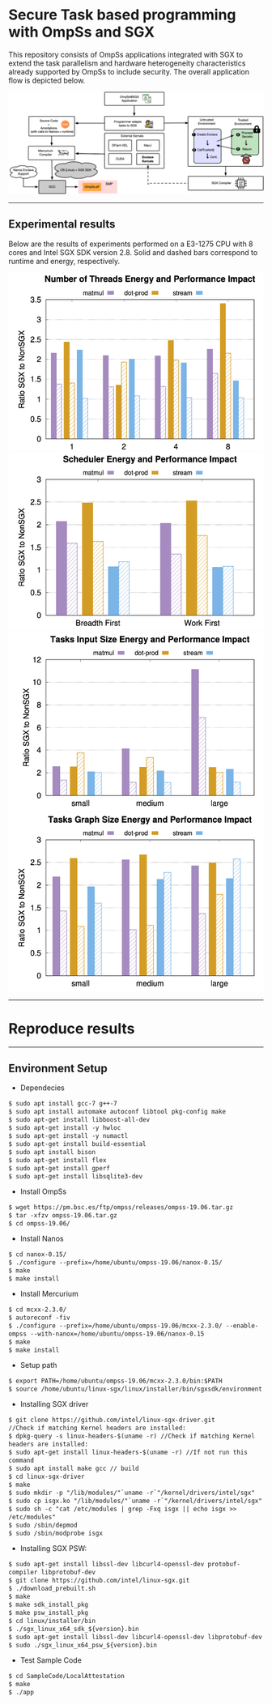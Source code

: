 # Secure Task based programming with OmpSs and SGX

This repository consists of OmpSs applications integrated with SGX to extend the task parallelism and hardware heterogeneity characteristics already supported by OmpSs to include security. The overall application flow is depicted below.

![alt text](https://raw.githubusercontent.com/isabellyrocha/ompss-sgx-apps/master/figures/ompss_sgx_app.png)

------------------------------------
Experimental results
------------------------------------

Below are the results of experiments performed on a E3-1275 CPU with 8 cores and Intel SGX SDK version 2.8. Solid and dashed bars correspond to runtime and energy, respectively.

![alt text](https://raw.githubusercontent.com/isabellyrocha/ompss-sgx-apps/master/figures/threads.png)
![alt text](https://raw.githubusercontent.com/isabellyrocha/ompss-sgx-apps/master/figures/schedule.png)
![alt text](https://raw.githubusercontent.com/isabellyrocha/ompss-sgx-apps/master/figures/input.png)
![alt text](https://raw.githubusercontent.com/isabellyrocha/ompss-sgx-apps/master/figures/graph.png)

------------------------------------
# Reproduce results
------------------------------------

## Environment Setup

- Dependecies
```
$ sudo apt install gcc-7 g++-7
$ sudo apt install automake autoconf libtool pkg-config make
$ sudo apt-get install libboost-all-dev
$ sudo apt-get install -y hwloc
$ sudo apt-get install -y numactl
$ sudo apt-get install build-essential
$ sudo apt install bison
$ sudo apt-get install flex
$ sudo apt-get install gperf
$ sudo apt-get install libsqlite3-dev
```

- Install OmpSs
```
$ wget https://pm.bsc.es/ftp/ompss/releases/ompss-19.06.tar.gz
$ tar -xfzv ompss-19.06.tar.gz
$ cd ompss-19.06/
```

- Install Nanos
```
$ cd nanox-0.15/
$ ./configure --prefix=/home/ubuntu/ompss-19.06/nanox-0.15/
$ make
$ make install
```

- Install Mercurium 
```
$ cd mcxx-2.3.0/
$ autoreconf -fiv
$ ./configure --prefix=/home/ubuntu/ompss-19.06/mcxx-2.3.0/ --enable-ompss --with-nanox=/home/ubuntu/ompss-19.06/nanox-0.15
$ make
$ make install
```

- Setup path
```
$ export PATH=/home/ubuntu/ompss-19.06/mcxx-2.3.0/bin:$PATH
$ source /home/ubuntu/linux-sgx/linux/installer/bin/sgxsdk/environment
```

- Installing SGX driver
```
$ git clone https://github.com/intel/linux-sgx-driver.git
//Check if matching Kernel headers are installed: 
$ dpkg-query -s linux-headers-$(uname -r) //Check if matching Kernel headers are installed: 
$ sudo apt-get install linux-headers-$(uname -r) //If not run this command
$ sudo apt install make gcc // build
$ cd linux-sgx-driver
$ make
$ sudo mkdir -p "/lib/modules/"`uname -r`"/kernel/drivers/intel/sgx"    
$ sudo cp isgx.ko "/lib/modules/"`uname -r`"/kernel/drivers/intel/sgx"    
$ sudo sh -c "cat /etc/modules | grep -Fxq isgx || echo isgx >> /etc/modules"    
$ sudo /sbin/depmod
$ sudo /sbin/modprobe isgx
```

- Installing SGX PSW:
```
$ sudo apt-get install libssl-dev libcurl4-openssl-dev protobuf-compiler libprotobuf-dev
$ git clone https://github.com/intel/linux-sgx.git
$ ./download_prebuilt.sh
$ make
$ make sdk_install_pkg
$ make psw_install_pkg
$ cd linux/installer/bin
$ ./sgx_linux_x64_sdk_${version}.bin
$ sudo apt-get install libssl-dev libcurl4-openssl-dev libprotobuf-dev
$ sudo ./sgx_linux_x64_psw_${version}.bin
```

- Test Sample Code
```
$ cd SampleCode/LocalAttestation
$ make
$ ./app
```

